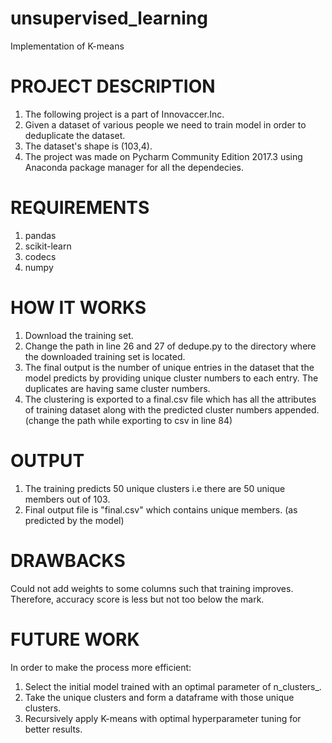 # unsupervised_learning
Implementation of K-means 

# PROJECT DESCRIPTION
1) The following project is a part of Innovaccer.Inc.
2) Given a dataset of various people we need to train model in order to deduplicate the dataset.
3) The dataset's shape is (103,4).
4) The project was made on Pycharm Community Edition 2017.3 using Anaconda package manager for all the dependecies.

# REQUIREMENTS
1) pandas
2) scikit-learn
3) codecs
4) numpy

# HOW IT WORKS
1) Download the training set.
2) Change the path in line 26 and 27 of dedupe.py to the directory where the downloaded training set is located.
3) The final output is the number of unique entries in the dataset that the model predicts by providing unique cluster numbers to
   each entry. The duplicates are having same cluster numbers.
4) The clustering is exported to a final.csv file which has all the attributes of training dataset along with the predicted cluster
   numbers appended. (change the path while exporting to csv in line 84)

# OUTPUT 
1) The training predicts 50 unique clusters i.e there are 50 unique members out of 103.
2) Final output file is "final.csv" which contains unique members. (as predicted by the model)

# DRAWBACKS
Could not add weights to some columns such that training improves. Therefore, accuracy score is less but not too below the mark.

# FUTURE WORK
In order to make the process more efficient:
1) Select the initial model trained with an optimal parameter of n_clusters_.
2) Take the unique clusters and form a dataframe with those unique clusters.
3) Recursively apply K-means with optimal hyperparameter tuning for better results.
